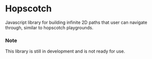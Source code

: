 Hopscotch
=========

Javascript library for building infinite 2D paths that user can navigate through, similar to hopscotch playgrounds.


### Note

This library is still in development and is not ready for use.